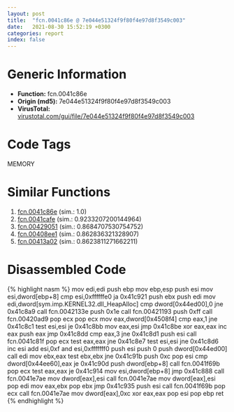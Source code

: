 ```yaml
---
layout: post
title:  "fcn.0041c86e @ 7e044e51324f9f80f4e97d8f3549c003"
date:   2021-08-30 15:52:19 +0300
categories: report
index: false
---
```


# Generic Information
- **Function:** fcn.0041c86e
- **Origin (md5):** 7e044e51324f9f80f4e97d8f3549c003
- **VirusTotal:** [virustotal.com/gui/file/7e044e51324f9f80f4e97d8f3549c003][virustotal_ref]

# Code Tags
<span class="tag" id="MEMORY">MEMORY</span>


# Similar Functions

1. [fcn.0041c86e][similar_1_ref] (sim.: 1.0)
2. [fcn.0041cafe][similar_2_ref] (sim.: 0.9233207200144964)
3. [fcn.00429051][similar_3_ref] (sim.: 0.8684707530754752)
4. [fcn.00408ee1][similar_4_ref] (sim.: 0.862836321328907)
5. [fcn.00413a02][similar_5_ref] (sim.: 0.8623811271662211)


# Disassembled Code

{% highlight nasm %}
mov edi,edi
push ebp
mov ebp,esp
push esi
mov esi,dword[ebp+8]
cmp esi,0xffffffe0
ja 0x41c921
push ebx
push edi
mov edi,dword[sym.imp.KERNEL32.dll_HeapAlloc]
cmp dword[0x44ed00],0
jne 0x41c8a9
call fcn.0042133e
push 0x1e
call fcn.00421193
push 0xff
call fcn.00420ad9
pop ecx
pop ecx
mov eax,dword[0x4508f4]
cmp eax,1
jne 0x41c8c1
test esi,esi
je 0x41c8bb
mov eax,esi
jmp 0x41c8be
xor eax,eax
inc eax
push eax
jmp 0x41c8dd
cmp eax,3
jne 0x41c8d1
push esi
call fcn.0041c81f
pop ecx
test eax,eax
jne 0x41c8e7
test esi,esi
jne 0x41c8d6
inc esi
add esi,0xf
and esi,0xfffffff0
push esi
push 0
push dword[0x44ed00]
call edi
mov ebx,eax
test ebx,ebx
jne 0x41c91b
push 0xc
pop esi
cmp dword[0x44ee60],eax
je 0x41c90d
push dword[ebp+8]
call fcn.0041f69b
pop ecx
test eax,eax
je 0x41c914
mov esi,dword[ebp+8]
jmp 0x41c888
call fcn.0041e7ae
mov dword[eax],esi
call fcn.0041e7ae
mov dword[eax],esi
pop edi
mov eax,ebx
pop ebx
jmp 0x41c935
push esi
call fcn.0041f69b
pop ecx
call fcn.0041e7ae
mov dword[eax],0xc
xor eax,eax
pop esi
pop ebp
ret 
{% endhighlight %}


[similar_1_ref]: /report/fcn.0041c86e@88e03379526f823ce2de3b236adcaf80
[similar_2_ref]: /report/fcn.0041cafe@319cf4affa41f752783e62f81908d682
[similar_3_ref]: /report/fcn.00429051@9964b63070116cfb2469e51850178af1
[similar_4_ref]: /report/fcn.00408ee1@950fc8a60b5bfd2ed28e8806b8cb3a4d
[similar_5_ref]: /report/fcn.00413a02@92f468935bc264872869f37147ba28fd
[virustotal_ref]: https://www.virustotal.com/gui/file/7e044e51324f9f80f4e97d8f3549c003